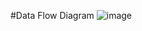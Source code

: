 #Data Flow Diagram
![image](https://cloud.githubusercontent.com/assets/11622664/13062604/9180037a-d405-11e5-9df1-7c88a7d71a5f.png)
